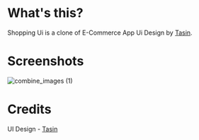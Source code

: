 # What's this?

Shopping Ui is a clone of E-Commerce App Ui Design by [Tasin](https://dribbble.com/shots/6497439-eCommerce-App-Design-UI).

# Screenshots

![combine_images (1)](https://user-images.githubusercontent.com/65850618/92675472-21921d80-f33d-11ea-9af1-c65b28f43d54.jpg)

# Credits

UI Design - [Tasin](https://dribbble.com/shots/6497439-eCommerce-App-Design-UI)

